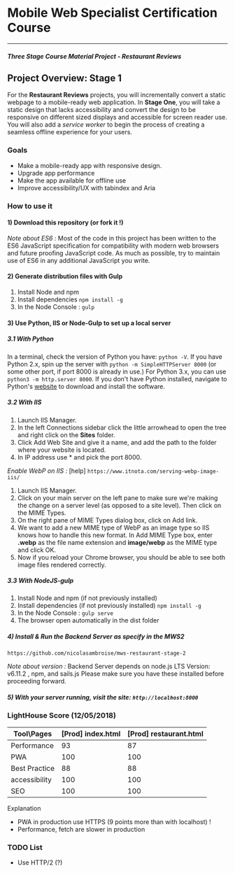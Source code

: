 # Mobile Web Specialist Certification Course
---
#### _Three Stage Course Material Project - Restaurant Reviews_

## Project Overview: Stage 1

For the **Restaurant Reviews** projects, you will incrementally convert a static webpage to a mobile-ready web application. In **Stage One**, you will take a static design that lacks accessibility and convert the design to be responsive on different sized displays and accessible for screen reader use. You will also add a _service worker_ to begin the process of creating a seamless offline experience for your users.

### Goals

- Make a mobile-ready app with responsive design.
- Upgrade app performance
- Make the app available for offline use
- Improve accessibility/UX with tabindex and Aria

### How to use it

#### 1) Download this repository (or fork it !)

_Note about ES6 :_
Most of the code in this project has been written to the ES6 JavaScript specification for compatibility with modern web browsers and future proofing JavaScript code. As much as possible, try to maintain use of ES6 in any additional JavaScript you write.

#### 2) Generate distribution files with Gulp
1. Install Node and npm
2. Install dependencies
`npm install -g`
3. In the Node Console :
`gulp`

#### 3) Use Python, IIS or Node-Gulp to set up a local server

##### 3.1 With Python
In a terminal, check the version of Python you have: `python -V`. If you have Python 2.x, spin up the server with `python -m SimpleHTTPServer 8000` (or some other port, if port 8000 is already in use.) For Python 3.x, you can use `python3 -m http.server 8000`. If you don't have Python installed, navigate to Python's [website](https://www.python.org/) to download and install the software.

##### 3.2 With IIS
1. Launch IIS Manager.
2. In the left Connections sidebar click the little arrowhead to open the tree and right click on the **Sites** folder.
3. Click Add Web Site and give it a name, and add the path to the folder where your website is located.
4. In IP address use * and pick the port 8000.

_Enable WebP on IIS :_ [help] `https://www.itnota.com/serving-webp-image-iis/`
1. Launch IIS Manager.
2. Click on your main server on the left pane to make sure we're making the change on a server level (as opposed to a site level). Then click on the MIME Types.
3. On the right pane of MIME Types dialog box, click on Add link.
4. We want to add a new MIME type of WebP as an image type so IIS knows how to handle this new format.
In Add MIME Type box, enter **.webp** as the file name extension and **image/webp** as the MIME type and click OK.
5. Now if you reload your Chrome browser, you should be able to see both image files rendered correctly.

##### 3.3 With NodeJS-gulp
1. Install Node and npm (if not previously installed)
2. Install dependencies (if not previously installed)
`npm install -g`
3. In the Node Console :
`gulp serve`
4. The browser open automatically in the dist folder


##### 4) Install & Run the Backend Server as specify in the MWS2
`https://github.com/nicolasambroise/mws-restaurant-stage-2`

_Note about version :_ Backend Server depends on node.js LTS Version: v6.11.2 , npm, and sails.js Please make sure you have these installed before proceeding forward.


##### 5) With your server running, visit the site: `http://localhost:8000`

### LightHouse Score (12/05/2018)

| Tool\Pages | [Prod] index.html | [Prod] restaurant.html |
| --- | --- | --- |
| Performance | 93 | 87 |
| PWA | 100 | 100 |
| Best Practice | 88 | 88 |
| accessibility | 100 | 100 |
| SEO | 100 | 100 |

Explanation
- PWA in production use HTTPS (9 points more than with localhost) !
- Performance, fetch are slower in production


### TODO List
- Use HTTP/2 (?)
